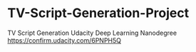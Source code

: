 # TV-Script-Generation-Project
TV Script Generation Udacity Deep Learning Nanodegree
https://confirm.udacity.com/6PNPH5Q
